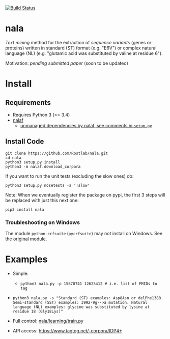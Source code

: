 [![Build Status](https://travis-ci.com/Rostlab/nala.svg?token=VhCZKjoiPjzKEaXybidS)](https://travis-ci.com/Rostlab/nala)

# nala

_Text mining_ method for the extraction of _sequence variants_ (genes or proteins) written in standard (ST) format (e.g. "E6V") or complex natural language (NL) (e.g. "glutamic acid was substituted by valine at residue 6").

Motivation: _pending submitted paper_ (soon to be updated)


# Install

##  Requirements

* Requires Python 3 (>= 3.4)
* [nalaf](https://github.com/Rostlab/nalaf)
  * [unmanaged dependencies by nalaf, see comments in `setup.py`](https://github.com/Rostlab/nalaf/blob/develop/setup.py)

## Install Code

```shell
git clone https://github.com/Rostlab/nala.git
cd nala
python3 setup.py install
python3 -m nalaf.download_corpora
```

 If you want to run the unit tests (excluding the slow ones) do:

```shell
python3 setup.py nosetests -a '!slow'
```

 Note: When we eventually register the package on pypi, the first 3 steps will be replaced with just this next one:

```shell
pip3 install nala
```

### Troubleshooting on Windows

The module `python-crfsuite` (`pycrfsuite`) may not install on Windows. See the [original module](https://github.com/tpeng/python-crfsuite).

# Examples

* Simple:
  * `python3 nala.py -p 15878741 12625412 # i.e. list of PMIDs to tag`
 * `python3 nala.py -s "Standard (ST) examples: Asp8Asn or delPhe1388. Semi-standard (SST) examples: 3992-9g-->a mutation. Natural language (NL) examples: glycine was substituted by lysine at residue 18 (Gly18Lys)"`

* Full control: [nala/learning/train.py](nala/learning/train.py)

* API access: https://www.tagtog.net/-corpora/IDP4+
